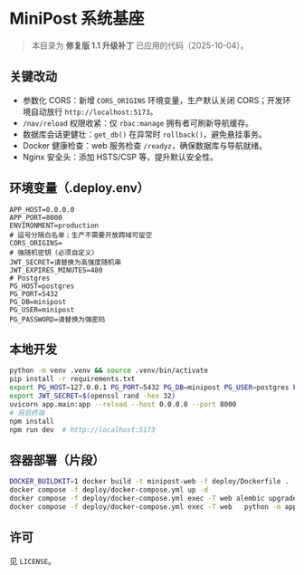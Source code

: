 # MiniPost 系统基座

> 本目录为 **修复版 1.1 升级补丁** 已应用的代码（2025-10-04）。

## 关键改动
- 参数化 CORS：新增 `CORS_ORIGINS` 环境变量，生产默认关闭 CORS；开发环境自动放行 `http://localhost:5173`。
- `/nav/reload` 权限收紧：仅 `rbac:manage` 拥有者可刷新导航缓存。
- 数据库会话更健壮：`get_db()` 在异常时 `rollback()`，避免悬挂事务。
- Docker 健康检查：web 服务检查 `/readyz`，确保数据库与导航就绪。
- Nginx 安全头：添加 HSTS/CSP 等，提升默认安全性。

## 环境变量（.deploy.env）
```env
APP_HOST=0.0.0.0
APP_PORT=8000
ENVIRONMENT=production
# 逗号分隔白名单；生产不需要开放跨域可留空
CORS_ORIGINS=
# 强随机密钥（必须自定义）
JWT_SECRET=请替换为高强度随机串
JWT_EXPIRES_MINUTES=480
# Postgres
PG_HOST=postgres
PG_PORT=5432
PG_DB=minipost
PG_USER=minipost
PG_PASSWORD=请替换为强密码
```

## 本地开发
```bash
python -m venv .venv && source .venv/bin/activate
pip install -r requirements.txt
export PG_HOST=127.0.0.1 PG_PORT=5432 PG_DB=minipost PG_USER=postgres PG_PASSWORD=你的密码
export JWT_SECRET=$(openssl rand -hex 32)
uvicorn app.main:app --reload --host 0.0.0.0 --port 8000
# 另启终端
npm install
npm run dev  # http://localhost:5173
```

## 容器部署（片段）
```bash
DOCKER_BUILDKIT=1 docker build -t minipost-web -f deploy/Dockerfile .
docker compose -f deploy/docker-compose.yml up -d
docker compose -f deploy/docker-compose.yml exec -T web alembic upgrade head
docker compose -f deploy/docker-compose.yml exec -T web   python -m app.bootstrap init-admin --username admin --password 强密码
```

## 许可
见 `LICENSE`。
